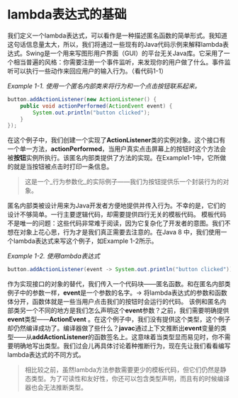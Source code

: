 # lambda表达式的基础
我们定义一个lambda表达式，可以看作是一种描述匿名函数的简单形式。我知道这句话信息量太大，所以，我们将通过一些现有的Java代码示例来解释lambda表达式。Swing是一个用来写图形用户界面（GUI）的平台无关Java库。它采用了一个相当普遍的风格：你需要注册一个事件监听，来发现你的用户做了什么。事件监听可以执行一些动作来回应用户的输入行为。（看代码1-1）

_Example 1-1. 使用一个匿名内部类来将行为和一个点击按钮联系起来。_
```java
button.addActionListener(new ActionListener() {
    public void actionPerformed(ActionEvent event) {
        System.out.println("button clicked");
    }
});
```

在这个例子中，我们创建一个实现了**ActionListener**类的实例对象。这个接口有一个单一方法，**actionPerformed**，当用户真实点击屏幕上的按钮时这个方法会被**按钮**实例所执行。该匿名内部类提供了方法的实现。在Example1-1中，它所做的就是当按钮被点击时打印一条信息。

> 这是一个_行为参数化_的实际例子——我们为按钮提供乐一个封装行为的对象。  

匿名内部类被设计用来为Java开发者方便地提供并传入行为。不幸的是，它们的设计不够简单。一行主要逻辑代码，却需要提供四行无关的模板代码。
模板代码不是唯一的问题：这些代码非常难于阅读，因为它复杂化了开发者的意图。我们不想在对象上花心思，行为才是我们真正需要去注意的。在Java 8 中，我们使用一个lambda表达式来写这个例子，如Example 1-2所示。

_Example 1-2. 使用lambda表达式_
```java
button.addActionListener(event -> System.out.println("button clicked"));
```


作为实现接口的对象的替代，我们传入一个代码块——匿名函数。和在匿名内部类例子中的参数一样，**event**是一个参数的名字。-> 将lambda表达式的参数和函数体分开，函数体就是一些当用户点击我们的按钮时会运行的代码。
该例和匿名内部类另一个不同的地方是我们怎么声明这个**event**参数？之前，我们需要明确提供**event**类型——**ActionEvent** 。在这个例子中，我们没有提供这个类型，这个例子却仍然编译成功了。编译器做了些什么？**javac**通过上下文推断出**event**变量的类型——从**addActionListener**的函数签名上。这意味着当类型显而易见时，你不需要明确地写出类型。我们过会儿再具体讨论着种推断行为，现在先让我们看看编写lambda表达式的不同方式。

> 相比较之前，虽然lambda方法参数需要更少的模板代码，但它们仍然是静态类型。为了可读性和友好性，你还可以包含类型声明，而且有的时候编译器也会无法推断类型。  
